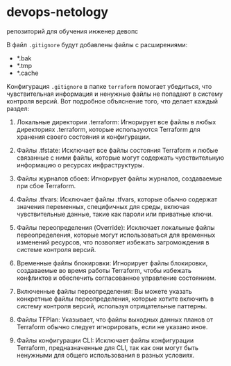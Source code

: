 # devops-netology
репозиторий для обучения инженер девопс

В файл `.gitignore` будут добавлены файлы с расширениями: 

- *.bak
- *.tmp
- *.cache

Kонфигурация `.gitignore` в папке `terraform` помогает убедиться, что чувствительная информация и ненужные файлы не попадают в систему контроля версий. Вот подробное объяснение того, что делает каждый раздел:

1. Локальные директории .terraform: Игнорирует все файлы в любых директориях .terraform, которые используются Terraform для хранения своего состояния и конфигурации.

2. Файлы .tfstate: Исключает все файлы состояния Terraform и любые связанные с ними файлы, которые могут содержать чувствительную информацию о ресурсах инфраструктуры.

3. Файлы журналов сбоев: Игнорирует файлы журналов, создаваемые при сбое Terraform.

4. Файлы .tfvars: Исключает файлы .tfvars, которые обычно содержат значения переменных, специфичных для среды, включая чувствительные данные, такие как пароли или приватные ключи.

5. Файлы переопределения (Override): Исключает локальные файлы переопределения, которые могут использоваться для временных изменений ресурсов, что позволяет избежать загромождения в системе контроля версий.

6. Временные файлы блокировки: Игнорирует файлы блокировки, создаваемые во время работы Terraform, чтобы избежать конфликтов и обеспечить согласованное управление состоянием.

7. Включенные файлы переопределения: Вы можете указать конкретные файлы переопределения, которые хотите включить в систему контроля версий, используя отрицательные паттерны.

8. Файлы TFPlan: Указывает, что файлы выходных данных планов от Terraform обычно следует игнорировать, если не указано иное.

9. Файлы конфигурации CLI: Исключает файлы конфигурации Terraform, предназначенные для CLI, так как они могут быть ненужными для общего использования в разных условиях.